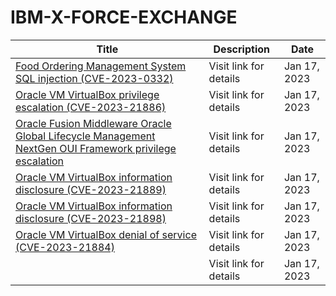 

# IBM-X-FORCE-EXCHANGE

 |Title|Description|Date|
 |---|---|---|
 |[Food Ordering Management System SQL injection (CVE-2023-0332)](https://exchange.xforce.ibmcloud.com/activity/list?filter=Vulnerabilities)|Visit link for details|Jan 17, 2023|
 |[Oracle VM VirtualBox privilege escalation (CVE-2023-21886)](https://exchange.xforce.ibmcloud.com/activity/list?filter=Vulnerabilities)|Visit link for details|Jan 17, 2023|
 |[Oracle Fusion Middleware Oracle Global Lifecycle Management NextGen OUI Framework privilege escalation](https://exchange.xforce.ibmcloud.com/activity/list?filter=Vulnerabilities)|Visit link for details|Jan 17, 2023|
 |[Oracle VM VirtualBox information disclosure (CVE-2023-21889)](https://exchange.xforce.ibmcloud.com/activity/list?filter=Vulnerabilities)|Visit link for details|Jan 17, 2023|
 |[Oracle VM VirtualBox information disclosure (CVE-2023-21898)](https://exchange.xforce.ibmcloud.com/activity/list?filter=Vulnerabilities)|Visit link for details|Jan 17, 2023|
 |[Oracle VM VirtualBox denial of service (CVE-2023-21884)](https://exchange.xforce.ibmcloud.com/activity/list?filter=Vulnerabilities)|Visit link for details|Jan 17, 2023|
 |[](https://exchange.xforce.ibmcloud.com/activity/list?filter=Vulnerabilities)|Visit link for details|Jan 17, 2023|
 